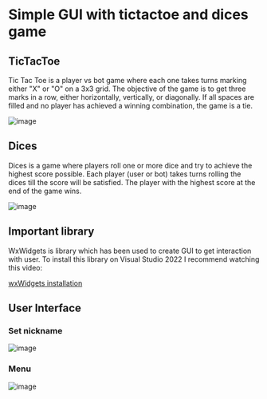 # Simple GUI with tictactoe and dices game

## TicTacToe

Tic Tac Toe is a player vs bot game where each one takes turns marking either "X" or "O" on a 3x3 grid.
The objective of the game is to get three marks in a row, either horizontally, vertically, or diagonally.
If all spaces are filled and no player has achieved a winning combination, the game is a tie.

![image](https://user-images.githubusercontent.com/94419693/225742770-a2444e1c-4e05-4b8c-a29f-7497d03e1cb6.png)

## Dices

Dices is a game where players roll one or more dice and try to achieve the highest score possible.
Each player (user or bot) takes turns rolling the dices till the score will be satisfied.
The player with the highest score at the end of the game wins.

![image](https://user-images.githubusercontent.com/94419693/225743291-24c4e80a-afc4-40cf-afef-543a0c83f185.png)

## Important library

WxWidgets is library which has been used to create GUI to get interaction with user.
To install this library on Visual Studio 2022 I recommend watching this video:

[wxWidgets installation](https://www.youtube.com/watch?v=ONYW3hBbk-8&ab_channel=OttoBotCode)

## User Interface

### Set nickname

![image](https://user-images.githubusercontent.com/94419693/225741782-9604be13-8376-41e0-9acd-c8235bae07b3.png)

### Menu

![image](https://user-images.githubusercontent.com/94419693/225742026-b36849a3-dc95-47b5-98a4-f5fb8cc4118f.png)

